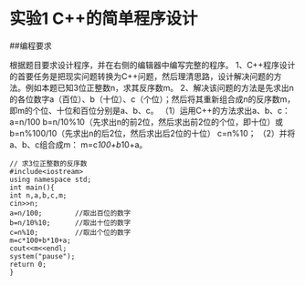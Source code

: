 # 实验1 C++的简单程序设计
##编程要求

根据题目要求设计程序，并在右侧的编辑器中编写完整的程序。
1、C++程序设计的首要任务是把现实问题转换为C++问题，然后理清思路，设计解决问题的方法。例如本题已知3位正整数n，求其反序数m。
2、解决该问题的方法是先求出n的各位数字a（百位）、b（十位）、c（个位）；然后将其重新组合成n的反序数m，即m的个位、十位和百位分别是a、b、c。
（1）运用C++的方法求出a、b、c：
a=n/100
b=n/10%10（先求出n的前2位，然后求出前2位的个位，即十位）或b=n%100/10（先求出n的后2位，然后求出后2位的十位）
c=n%10；
（2）并将a、b、c组合成m：
m=c*100+b*10+a。

```c++{.line-numbers}
// 求3位正整数的反序数
#include<iostream>
using namespace std;
int main(){
int n,a,b,c,m;
cin>>n;
a=n/100;        //取出百位的数字
b=n/10%10;      //取出十位的数字
c=n%10;         //取出个位的数字
m=c*100+b*10+a;
cout<<m<<endl;
system("pause");
return 0;
}
```